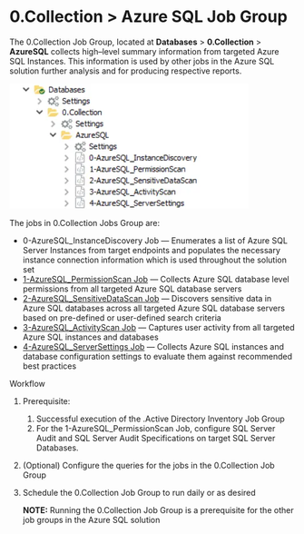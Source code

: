 # 0.Collection > Azure SQL Job Group

The 0.Collection Job Group, located at **Databases** > **0.Collection** > **AzureSQL** collects
high–level summary information from targeted Azure SQL Instances. This information is used by other
jobs in the Azure SQL solution further analysis and for producing respective reports.

![0.Collection Job Group - Azure SQL](../../../../../../../static/img/product_docs/accessanalyzer/solutions/databases/azuresql/collection/collectionjobmenu.webp)

The jobs in 0.Collection Jobs Group are:

- 0-AzureSQL_InstanceDiscovery Job — Enumerates a list of Azure SQL Server Instances from target
  endpoints and populates the necessary instance connection information which is used throughout the
  solution set
- [1-AzureSQL_PermissionScan Job](1-azuresql_permissionscan.md) — Collects Azure SQL database level
  permissions from all targeted Azure SQL database servers
- [2-AzureSQL_SensitiveDataScan Job](2-azuresql_sensitivedatascan.md) — Discovers sensitive data in
  Azure SQL databases across all targeted Azure SQL database servers based on pre-defined or
  user-defined search criteria
- [3-AzureSQL_ActivityScan Job](3-azuresql_activityscan.md) — Captures user activity from all
  targeted Azure SQL instances and databases
- [4-AzureSQL_ServerSettings Job](4-azuresql_serversettings.md) — Collects Azure SQL instances and
  database configuration settings to evaluate them against recommended best practices

Workflow

1. Prerequisite:
    1. Successful execution of the .Active Directory Inventory Job Group
    2. For the 1-AzureSQL_PermissionScan Job, configure SQL Server Audit and SQL Server Audit
       Specifications on target SQL Server Databases.
2. (Optional) Configure the queries for the jobs in the 0.Collection Job Group
3. Schedule the 0.Collection Job Group to run daily or as desired

    **NOTE:** Running the 0.Collection Job Group is a prerequisite for the other job groups in the
    Azure SQL solution
